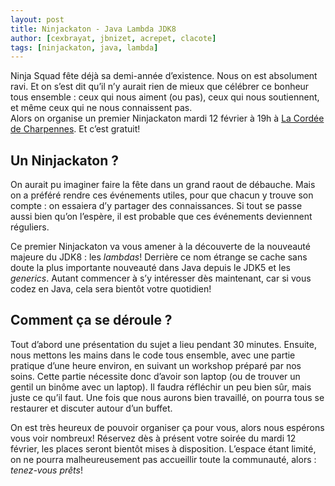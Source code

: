 ```yaml
---
layout: post
title: Ninjackaton - Java Lambda JDK8
author: [cexbrayat, jbnizet, acrepet, clacote]
tags: [ninjackaton, java, lambda]
---
```


Ninja Squad fête déjà sa demi-année d’existence. Nous on est absolument ravi. Et on s’est dit qu’il n’y aurait rien de mieux que célébrer ce bonheur tous ensemble&nbsp;: ceux qui nous aiment (ou pas), ceux qui nous soutiennent, et même ceux qui ne nous connaissent pas.  
Alors on organise un premier Ninjackaton mardi 12 février à 19h à [La Cordée de Charpennes](https://plus.google.com/107576172998205518534/about). Et c’est gratuit!

## Un Ninjackaton&nbsp;?
On aurait pu imaginer faire la fête dans un grand raout de débauche. Mais on a préféré rendre ces événements utiles, pour que chacun y trouve son compte : on essaiera d’y partager des connaissances.  Si tout se passe aussi bien qu’on l’espère, il est probable que ces événements deviennent réguliers.

Ce premier Ninjackaton va vous amener à la découverte de la nouveauté majeure du JDK8&nbsp;: les _lambdas_! Derrière ce nom étrange se cache sans doute la plus importante nouveauté dans Java depuis le JDK5 et les _generics_. Autant commencer à s’y intéresser dès maintenant, car si vous codez en Java, cela sera bientôt votre quotidien!

## Comment ça se déroule&nbsp;?
Tout d’abord une présentation du sujet a lieu pendant 30 minutes. Ensuite, nous mettons les mains dans le code tous ensemble, avec une partie pratique d’une heure environ, en suivant un workshop préparé par nos soins. Cette partie nécessite donc d’avoir son laptop (ou de trouver un gentil un binôme avec un laptop). Il faudra réfléchir un peu bien sûr, mais juste ce qu’il faut. Une fois que nous aurons bien travaillé, on pourra tous se restaurer et discuter autour d’un buffet.

On est très heureux de pouvoir organiser ça pour vous, alors nous espérons vous voir nombreux!
Réservez dès à présent votre soirée du mardi 12 février, les places seront bientôt mises à disposition. L’espace étant limité, on ne pourra malheureusement pas accueillir toute la communauté, alors&nbsp;: *tenez-vous prêts*!
